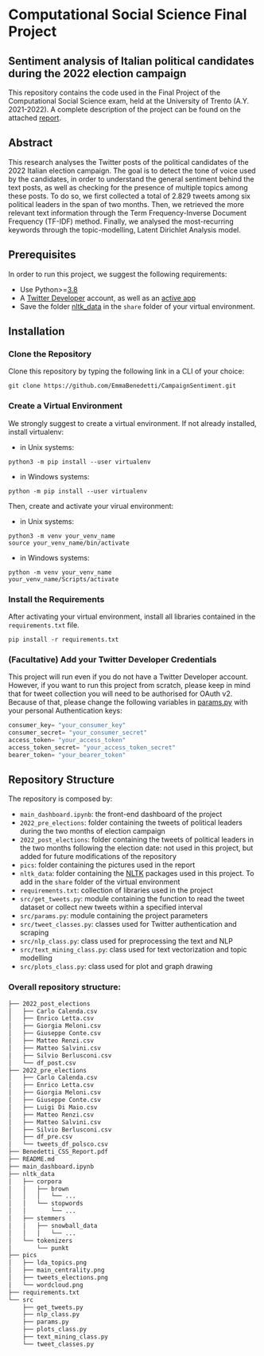 # Computational Social Science Final Project
## Sentiment analysis of Italian political candidates during the 2022 election campaign
This repository contains the code used in the Final Project of the Computational Social Science exam, held at the University of Trento (A.Y. 2021-2022). A complete description of the project can be found on the attached [report](https://github.com/EmmaBenedetti/CampaignSentiment/blob/main/Benedetti_CSS_Report.pdf).
## Abstract
This research analyses the Twitter posts of the political candidates of the 2022 Italian election campaign. The goal is to detect the tone of voice used by the candidates, in order to understand the general sentiment behind the text posts, as well as checking for the presence of multiple topics among these posts. To do so, we first collected a total of 2.829 tweets among six political leaders in the span of two months. Then, we retrieved the more relevant text information through the Term Frequency-Inverse Document Frequency (TF-IDF) method. Finally, we analysed the most-recurring keywords through the topic-modelling, Latent Dirichlet Analysis model.
## Prerequisites
In order to run this project, we suggest the following requirements: <br>
* Use Python>=[3.8](https://www.python.org/downloads/release/python-380/) <br>
* A [Twitter Developer](https://developer.twitter.com/en/docs/platform-overview) account, as well as an [active app](https://developer.twitter.com/en/portal/projects-and-apps) <br>
* Save the folder [nltk_data](./nltk_data) in the `share` folder of your virtual environment. 
## Installation
### Clone the Repository
Clone this repository by typing the following link in a CLI of your choice:
```
git clone https://github.com/EmmaBenedetti/CampaignSentiment.git
```
### Create a Virtual Environment
We strongly suggest to create a virtual environment. If not already installed, install virtualenv: <br>
* in Unix systems: <br>
```
python3 -m pip install --user virtualenv
```
* in Windows systems: <br>
```
python -m pip install --user virtualenv
```
Then, create and activate your virual environment:
* in Unix systems: <br>
```
python3 -m venv your_venv_name
source your_venv_name/bin/activate
```
* in Windows systems: <br>
```
python -m venv your_venv_name
your_venv_name/Scripts/activate
```
### Install the Requirements
After activating your virtual environment, install all libraries contained in the `requirements.txt` file.
```
pip install -r requirements.txt
```
### (Facultative) Add your Twitter Developer Credentials
This project will run even if you do not have a Twitter Developer account. However, if you want to run this project from scratch, please keep in mind that for tweet collection you will need to be authorised for OAuth v2. Because of that, please change the following variables in [params.py](https://github.com/EmmaBenedetti/CampaignSentiment/blob/main/src/params.py) with your personal Authentication keys:
```python
consumer_key= "your_consumer_key"
consumer_secret= "your_consumer_secret"
access_token= "your_access_token"
access_token_secret= "your_access_token_secret"
bearer_token= "your_bearer_token"
```
## Repository Structure
The repository is composed by: <br>
* `main_dashboard.ipynb`: the front-end dashboard of the project <br>
* `2022_pre_elections`: folder containing the tweets of political leaders during the two months of election campaign <br>
* `2022_post_elections`: folder containing the tweets of political leaders in the two months following the election date: not used in this project, but added for future modifications of the repository <br>
* `pics`: folder containing the pictures used in the report <br>
* `nltk_data`: folder containing the [NLTK](https://www.nltk.org/) packages used in this project. To add in the `share` folder of the virtual environment <br>
* `requirements.txt`: collection of libraries used in the project <br>
* `src/get_tweets.py`: module containing the function to read the tweet dataset or collect new tweets within a specified interval <br>
* `src/params.py`: module containing the project parameters <br>
* `src/tweet_classes.py`: classes used for Twitter authentication and scraping <br>
* `src/nlp_class.py`: class used for preprocessing the text and NLP <br>
* `src/text_mining_class.py`: class used for text vectorization and topic modelling <br>
* `src/plots_class.py`: class used for plot and graph drawing <br>
### Overall repository structure:
```bash
├── 2022_post_elections
│   ├── Carlo Calenda.csv
│   ├── Enrico Letta.csv
│   ├── Giorgia Meloni.csv
│   ├── Giuseppe Conte.csv
│   ├── Matteo Renzi.csv
│   ├── Matteo Salvini.csv
│   ├── Silvio Berlusconi.csv
│   └── df_post.csv
├── 2022_pre_elections
│   ├── Carlo Calenda.csv
│   ├── Enrico Letta.csv
│   ├── Giorgia Meloni.csv
│   ├── Giuseppe Conte.csv
│   ├── Luigi Di Maio.csv
│   ├── Matteo Renzi.csv
│   ├── Matteo Salvini.csv
│   ├── Silvio Berlusconi.csv
│   ├── df_pre.csv
│   └── tweets_df_polsco.csv
├── Benedetti_CSS_Report.pdf
├── README.md
├── main_dashboard.ipynb
├── nltk_data
│   ├── corpora
│   │   ├── brown
│   │   │   └── ...
│   │   └── stopwords
│   │       └── ...
│   ├── stemmers
│   │   ├── snowball_data
│   │   │   └── ...
│   └── tokenizers
│       └── punkt
├── pics
│   ├── lda_topics.png
│   ├── main_centrality.png
│   ├── tweets_elections.png
│   └── wordcloud.png
├── requirements.txt
└── src
    ├── get_tweets.py
    ├── nlp_class.py
    ├── params.py
    ├── plots_class.py
    ├── text_mining_class.py
    └── tweet_classes.py
```
